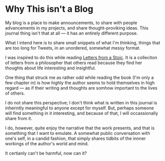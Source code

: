 Why This isn't a Blog
=====================

My blog is a place to make announcements, to share with people advancements
in my projects, and share thought-proviking ideas. This journal thing isn't
that at all — it has an entirely different purpose.

What I intend here is to share small snippets of what I'm thinking, things
that are too long for Tweets, in an unordered, somewhat messy format.

I was inspired to do this while reading [Letters from a Stoic](http://amzn.to/2pL9pgM).
It is a colleciton of letters from a philosopher that others read because they find
her thoughts about life interesting and insightful.

One thing that struck me as rather odd while reading the book (I'm only a few
chapter in) is how highly the author seems to hold themselves in high regard —
as if their writing and thoughts are somhow important to the lives of others.

I do not share this perspective; I don't think what is written in this journal
is inherintly meaningful to anyone except for myself. But, perhaps someone
will find something in it interesting, and because of that, I will occassionally
share from it.

I do, however, quite enjoy the narrative that the work presents, and that is
something that I want to emulate. A somewhat public conversation with one's self,
in a candid fashion, that simply shares tidbits of the innner workings of the
author's world and mind.

It certianly can't be harmful, now can it?